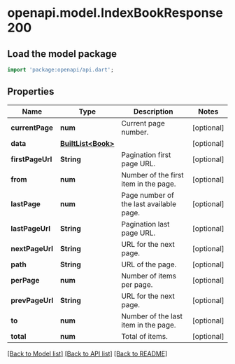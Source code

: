 # openapi.model.IndexBookResponse200

## Load the model package
```dart
import 'package:openapi/api.dart';
```

## Properties
Name | Type | Description | Notes
------------ | ------------- | ------------- | -------------
**currentPage** | **num** | Current page number. | [optional] 
**data** | [**BuiltList&lt;Book&gt;**](Book.md) |  | [optional] 
**firstPageUrl** | **String** | Pagination first page URL. | [optional] 
**from** | **num** | Number of the first item in the page. | [optional] 
**lastPage** | **num** | Page number of the last available page. | [optional] 
**lastPageUrl** | **String** | Pagination last page URL. | [optional] 
**nextPageUrl** | **String** | URL for the next page. | [optional] 
**path** | **String** | URL of the page. | [optional] 
**perPage** | **num** | Number of items per page. | [optional] 
**prevPageUrl** | **String** | URL for the next page. | [optional] 
**to** | **num** | Number of the last item in the page. | [optional] 
**total** | **num** | Total of items. | [optional] 

[[Back to Model list]](../README.md#documentation-for-models) [[Back to API list]](../README.md#documentation-for-api-endpoints) [[Back to README]](../README.md)



